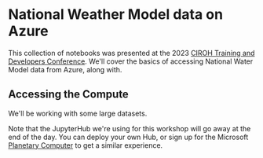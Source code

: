 # National Weather Model data on Azure

This collection of notebooks was presented at the 2023 [CIROH Training and Developers Conference](https://ciroh.ua.edu/devconference/).
We'll cover the basics of accessing National Water Model data from Azure, along with. 

## Accessing the Compute

We'll be working with some large datasets.

Note that the JupyterHub we're using for this workshop will go away at the end of the day. You can
deploy your own Hub, or sign up for the Microsoft [Planetary Computer][pc] to get a similar experience.

[pc]: https://planetarycomputer.microsoft.com/